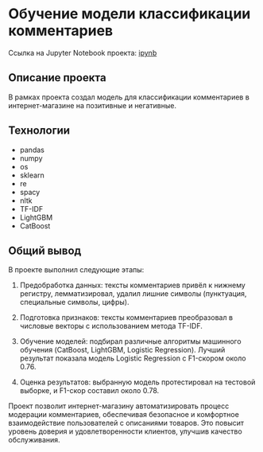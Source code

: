 # Обучение модели классификации комментариев

Ссылка на Jupyter Notebook проекта: [ipynb](https://github.com/yaroslav-korobkov/Portfolio/blob/main/Toxic_comments/toxic_comments.ipynb)

## Описание проекта

В рамках проекта создал модель для классификации комментариев в интернет-магазине на позитивные и негативные.

## Технологии

- pandas
- numpy
- os
- sklearn
- re
- spacy
- nltk
- TF-IDF
- LightGBM
- CatBoost

## Общий вывод

В проекте выполнил следующие этапы:

1. Предобработка данных: тексты комментариев привёл к нижнему регистру, лемматизировал, удалил лишние символы (пунктуация, специальные символы, цифры).

2. Подготовка признаков: тексты комментариев преобразовал в числовые векторы с использованием метода TF-IDF.

3. Обучение моделей: подбирал различные алгоритмы машинного обучения (CatBoost, LightGBM, Logistic Regression). Лучший результат показала модель Logistic Regression с F1-скором около 0.76.

4. Оценка результатов: выбранную модель протестировал на тестовой выборке, и F1-скор составил около 0.78.

Проект позволит интернет-магазину автоматизировать процесс модерации комментариев, обеспечивая безопасное и комфортное взаимодействие пользователей с описаниями товаров. Это повысит уровень доверия и удовлетворенности клиентов, улучшив качество обслуживания.
